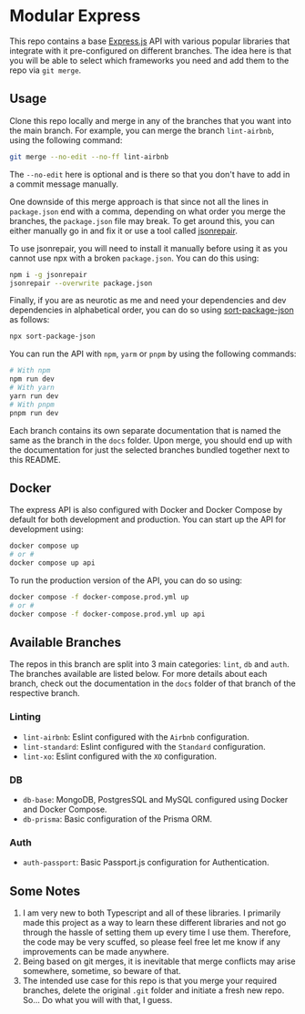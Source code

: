 # Modular Express

This repo contains a base [Express.js](https://www.npmjs.com/package/express) API with various popular libraries that integrate with it pre-configured on different branches. The idea here is that you will be able to select which frameworks you need and add them to the repo via `git merge`.

## Usage

Clone this repo locally and merge in any of the branches that you want into the main branch. For example, you can merge the branch `lint-airbnb`, using the following command:

```sh
git merge --no-edit --no-ff lint-airbnb
```

The `--no-edit` here is optional and is there so that you don't have to add in a commit message manually.

One downside of this merge approach is that since not all the lines in `package.json` end with a comma, depending on what order you merge the branches, the `package.json` file may break. To get around this, you can either manually go in and fix it or use a tool called [jsonrepair](https://www.npmjs.com/package/jsonrepair). 

To use jsonrepair, you will need to install it manually before using it as you cannot use npx with a broken `package.json`. You can do this using:

```sh
npm i -g jsonrepair
jsonrepair --overwrite package.json
```

Finally, if you are as neurotic as me and need your dependencies and dev dependencies in alphabetical order, you can do so using [sort-package-json](https://www.npmjs.com/package/sort-package-json) as follows:

```sh
npx sort-package-json
```

You can run the API with `npm`, `yarm` or `pnpm` by using the following commands:

```sh
# With npm
npm run dev
# With yarn
yarn run dev
# With pnpm
pnpm run dev
```

Each branch contains its own separate documentation that is named the same as the branch in the `docs` folder. Upon merge, you should end up with the documentation for just the selected branches bundled together next to this README.

## Docker

The express API is also configured with Docker and Docker Compose by default for both development and production. You can start up the API for development using:

```sh
docker compose up
# or #
docker compose up api
```

To run the production version of the API, you can do so using:

```sh
docker compose -f docker-compose.prod.yml up
# or #
docker compose -f docker-compose.prod.yml up api
```

## Available Branches

The repos in this branch are split into 3 main categories: `lint`, `db` and `auth`. The branches available are listed below. For more details about each branch, check out the documentation in the `docs` folder of that branch of the respective branch.

### Linting 

* `lint-airbnb`: Eslint configured with the `Airbnb` configuration.
* `lint-standard`: Eslint configured with the `Standard` configuration.
* `lint-xo`: Eslint configured with the `XO` configuration.

### DB

* `db-base`: MongoDB, PostgresSQL and MySQL configured using Docker and Docker Compose.
* `db-prisma`: Basic configuration of the Prisma ORM.

### Auth

* `auth-passport`: Basic Passport.js configuration for Authentication.


## Some Notes

1. I am very new to both Typescript and all of these libraries. I primarily made this project as a way to learn these different libraries and not go through the hassle of setting them up every time I use them. Therefore, the code may be very scuffed, so please feel free let me know if any improvements can be made anywhere.
2. Being based on git merges, it is inevitable that merge conflicts may arise somewhere, sometime, so beware of that.
3. The intended use case for this repo is that you merge your required branches, delete the original `.git` folder and initiate a fresh new repo. So... Do what you will with that, I guess.
